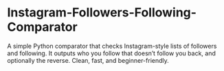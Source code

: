 # Instagram-Followers-Following-Comparator
A simple Python comparator that checks Instagram-style lists of followers and following. It outputs who you follow that doesn’t follow you back, and optionally the reverse. Clean, fast, and beginner-friendly.
